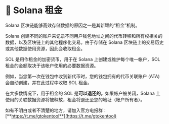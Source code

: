 # 🔵 Solana 租金

Solana 区块链能够高效存储数据的原因之一是其新颖的“租金”机制。

Solana 创建不同的账户来记录不同用户钱包地址之间的代币转移和所有权相关的数据，以及区块链上的其他程序化交易。由于存储在 Solana 区块链上的交易历史或其他数据使用资源，因此会收取租金。

SOL 是用作租金的加密货币，用于在 Solana 上创建或维护每个唯一帐户，SOL 租金的金额取决于该帐户使用的必要数据资源。

例如，当您第一次在钱包中收到新代币时，您的钱包拥有的代币关联账户 (ATA) 会自动创建，并在此过程中收取 SOL 租金。

在大多数情况下，用于租金的 SOL 是**可以退还的。**&#x5982;果帐户被关闭，Solana 上使用的关联数据资源将被释放，租金将退还至您的地址（帐户所有者）。



如有不明白或者不清楚的地方，请加入官方电报群：[**https://t.me/gtokentool**](https://t.me/gtokentool)
